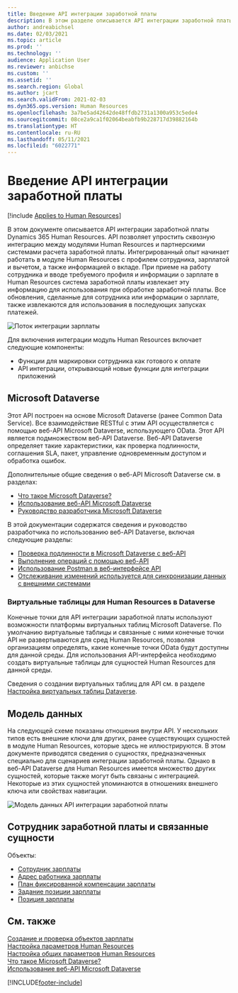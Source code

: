 ```yaml
---
title: Введение API интеграции заработной платы
description: В этом разделе описывается API интеграции заработной платы Dynamics 365 Human Resources.
author: andreabichsel
ms.date: 02/03/2021
ms.topic: article
ms.prod: ''
ms.technology: ''
audience: Application User
ms.reviewer: anbichse
ms.custom: ''
ms.assetid: ''
ms.search.region: Global
ms.author: jcart
ms.search.validFrom: 2021-02-03
ms.dyn365.ops.version: Human Resources
ms.openlocfilehash: 3a7be5ad42642de48ffdb2731a1300a953c5ede4
ms.sourcegitcommit: 08ce2a9ca1f02064beabfb9b228717d39882164b
ms.translationtype: HT
ms.contentlocale: ru-RU
ms.lasthandoff: 05/11/2021
ms.locfileid: "6022771"
---
```

# <a name="payroll-integration-api-introduction"></a>Введение API интеграции заработной платы

[!include [Applies to Human Resources](../includes/applies-to-hr.md)]

В этом документе описывается API интеграции заработной платы Dynamics 365 Human Resources. API позволяет упростить сквозную интеграцию между модулями Human Resources и партнерскими системами расчета заработной платы. Интегрированный опыт начинает работать в модуле Human Resources с профилем сотрудника, зарплатой и вычетом, а также информацией о вкладе. При приеме на работу сотрудника и вводе требуемого профиля и информации о зарплате в Human Resources система заработной платы извлекает эту информацию для использования при обработке заработной платы. Все обновления, сделанные для сотрудника или информации о зарплате, также извлекаются для использования в последующих запусках платежей.

![Поток интеграции зарплаты](media/hr-admin-integration-payroll-api-introduction-flow.png)

Для включения интеграции модуль Human Resources включает следующие компоненты:

- Функции для маркировки сотрудника как готового к оплате
- API интеграции, открывающий новые функции для интеграции приложений

## <a name="microsoft-dataverse"></a>Microsoft Dataverse

Этот API построен на основе Microsoft Dataverse (ранее Common Data Service). Все взаимодействие RESTful с этим API осуществляется с помощью веб-API Microsoft Dataverse, использующего OData. Этот API является подмножеством веб-API Dataverse. Веб-API Dataverse определяет такие характеристики, как проверка подлинности, соглашения SLA, пакет, управление одновременным доступом и обработка ошибок.

Дополнительные общие сведения о веб-API Microsoft Dataverse см. в разделах:

- [Что такое Microsoft Dataverse?](/powerapps/maker/data-platform/data-platform-intro)
- [Использование веб-API Microsoft Dataverse](/powerapps/developer/data-platform/webapi/overview)
- [Руководство разработчика Microsoft Dataverse](/powerapps/developer/data-platform)

В этой документации содержатся сведения и руководство разработчика по использованию веб-API Dataverse, включая следующие разделы:

- [Проверка подлинности в Microsoft Dataverse с веб-API](/powerapps/developer/data-platform/webapi/authenticate-web-api)
- [Выполнение операций с помощью веб-API](/powerapps/developer/data-platform/webapi/perform-operations-web-api)
- [Использование Postman в веб-интерфейсе API](/powerapps/developer/data-platform/webapi/use-postman-web-api)
- [Отслеживание изменений используется для синхронизации данных с внешними системами](/powerapps/developer/data-platform/use-change-tracking-synchronize-data-external-systems)

### <a name="virtual-tables-for-human-resources-in-dataverse"></a>Виртуальные таблицы для Human Resources в Dataverse

Конечные точки для API интеграции заработной платы используют возможности платформы виртуальных таблиц Microsoft Dataverse. По умолчанию виртуальные таблицы и связанные с ними конечные точки API не развертываются для сред Human Resources, позволяя организациям определять, какие конечные точки OData будут доступны для данной среды. Для использования API-интерфейса необходимо создать виртуальные таблицы для сущностей Human Resources для данной среды.

Сведения о создании виртуальных таблиц для API см. в разделе [Настройка виртуальных таблиц Dataverse](./hr-admin-integration-common-data-service-virtual-entities.md).

## <a name="data-model"></a>Модель данных

На следующей схеме показаны отношения внутри API. У нескольких типов есть внешние ключи для других, ранее существующих сущностей в модуле Human Resources, которые здесь не иллюстрируются. В этом документе приводятся сведения о сущностях, предназначенных специально для сценариев интеграции заработной платы. Однако в веб-API Dataverse для Human Resources имеется множество других сущностей, которые также могут быть связаны с интеграцией. Некоторые из этих сущностей упоминаются в отношениях внешнего ключа или свойствах навигации.

![Модель данных API интеграции заработной платы](media/hr-admin-payroll-api-data-model.png)

## <a name="payroll-employee-and-related-entities"></a>Сотрудник заработной платы и связанные сущности

Объекты:

- [Сотрудник зарплаты](hr-admin-integration-payroll-api-payroll-employee.md)
- [Адрес работника зарплаты](hr-admin-integration-payroll-api-payroll-worker-address.md)
- [План фиксированной компенсации зарплаты](hr-admin-integration-ats-api-recruiting-request-education.md)
- [Задание позиции зарплаты](hr-admin-integration-payroll-api-payroll-position-job.md)
- [Позиция зарплаты](hr-admin-integration-payroll-api-payroll-position.md)

## <a name="see-also"></a>См. также

[Создание и проверка объектов зарплаты](hr-admin-integration-payroll-api-generate-review-entities.md)<br>
[Настройка параметров Human Resources](hr-setup-parameters.md)<br>
[Настройка общих параметров Human Resources](hr-setup-shared-parameters.md)<br>
[Что такое Microsoft Dataverse?](/powerapps/maker/data-platform/data-platform-intro)<br>
[Использование веб-API Microsoft Dataverse](/powerapps/developer/data-platform/webapi/overview)<br>

[!INCLUDE[footer-include](../includes/footer-banner.md)]